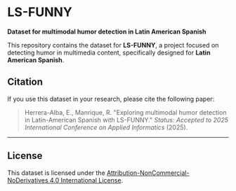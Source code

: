 # LS-FUNNY

**Dataset for multimodal humor detection in Latin American Spanish**

This repository contains the dataset for **LS-FUNNY**, a project focused on detecting humor in multimedia content, specifically designed for **Latin American Spanish**. 

## Citation

If you use this dataset in your research, please cite the following paper:

> Herrera-Alba, E., Manrique, R. "Exploring multimodal humor detection in Latin-American Spanish with LS-FUNNY." *Status: Accepted to 2025 International Conference on Applied Informatics* (2025).


---

## License

This dataset is licensed under the [Attribution-NonCommercial-NoDerivatives 4.0 International License](https://creativecommons.org/licenses/by-nc-nd/4.0/). 
